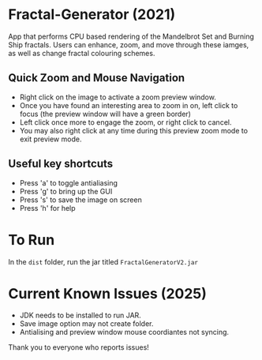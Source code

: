 # Fractal-Generator (2021)
App that performs CPU based rendering of the Mandelbrot Set and Burning Ship fractals. Users can enhance, zoom, and move through these iamges, as well as change fractal colouring schemes.

## Quick Zoom and Mouse Navigation
 - Right click on the image to activate a zoom preview window. 
 - Once you have found an interesting area to zoom in on, left click to focus (the preview window will have a green border)
 - Left click once more to engage the zoom, or right click to cancel.
 - You may also right click at any time during this preview zoom mode to exit preview mode.
## Useful key shortcuts
 - Press 'a' to toggle antialiasing
 - Press 'g' to bring up the GUI
 - Press 's' to save the image on screen
 - Press 'h' for help

# To Run
In the `dist` folder, run the jar titled `FractalGeneratorV2.jar`

# Current Known Issues (2025)
 - JDK needs to be installed to run JAR.
 - Save image option may not create folder.
 - Antialising and preview window mouse coordiantes not syncing.

Thank you to everyone who reports issues!
